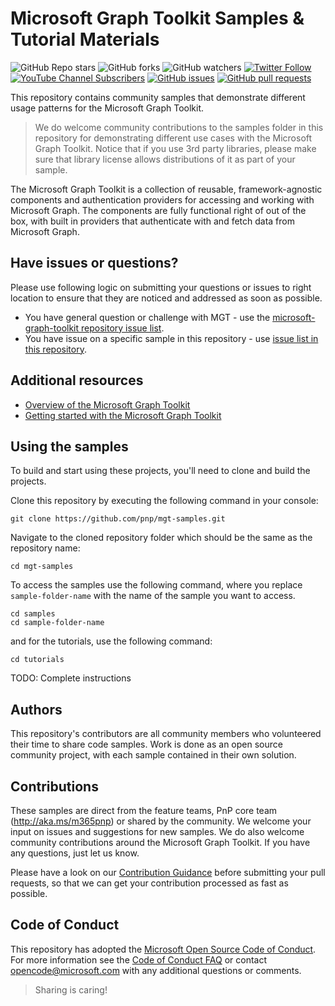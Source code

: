 <!--
---
page_type: sample
ms.prod:
- applications
ms.topic
- sample
languages:
- typescript
extensions:
  contentType: samples
  ms.technology:
  - microsoft-graph
  createdDate: 8/30/2016 10:21:43 AM
---
-->
# Microsoft Graph Toolkit Samples & Tutorial Materials

![GitHub Repo stars](https://img.shields.io/github/stars/pnp/mgt-samples?style=social)
![GitHub forks](https://img.shields.io/github/forks/pnp/mgt-samples?style=social)
![GitHub watchers](https://img.shields.io/github/watchers/pnp/mgt-samples?style=social)
[![Twitter Follow](https://img.shields.io/twitter/follow/m365pnp?style=social)](https://twitter.com/m365pnp?s=20)
[![YouTube Channel Subscribers](https://img.shields.io/youtube/channel/subscribers/UC_mKdhw-V6CeCM7gTo_Iy7w?style=social)](https://www.youtube.com/channel/UC_mKdhw-V6CeCM7gTo_Iy7w)
[![GitHub issues](https://img.shields.io/github/issues/pnp/mgt-samples)](https://github.com/pnp/mgt-samples/issues)
[![GitHub pull requests](https://img.shields.io/github/issues-pr/pnp/mgt-samples)](https://github.com/pnp/mgt-samples/pulls)

This repository contains community samples that demonstrate different usage patterns for the Microsoft Graph Toolkit.

> We do welcome community contributions to the samples folder in this repository for demonstrating different use cases with the Microsoft Graph Toolkit. Notice that if you use 3rd party libraries, please make sure that library license allows distributions of it as part of your sample.

The Microsoft Graph Toolkit is a collection of reusable, framework-agnostic components and authentication providers for accessing and working with Microsoft Graph. The components are fully functional right of out of the box, with built in providers that authenticate with and fetch data from Microsoft Graph.

## Have issues or questions?

Please use following logic on submitting your questions or issues to right location to ensure that they are noticed and addressed as soon as possible.

* You have general question or challenge with MGT - use the [microsoft-graph-toolkit repository issue list](https://github.com/microsoftgraph/microsoft-graph-toolkit/issues).
* You have issue on a specific sample in this repository - use [issue list in this repository](https://github.com/pnp/mgt-samples/issues).

## Additional resources

* [Overview of the Microsoft Graph Toolkit](https://docs.microsoft.com/graph/toolkit/overview)
* [Getting started with the Microsoft Graph Toolkit](https://docs.microsoft.com/graph/toolkit/get-started/overview)

## Using the samples

To build and start using these projects, you'll need to clone and build the projects.

Clone this repository by executing the following command in your console:

```shell
git clone https://github.com/pnp/mgt-samples.git
```

Navigate to the cloned repository folder which should be the same as the repository name:

```shell
cd mgt-samples
```

To access the samples use the following command, where you replace `sample-folder-name` with the name of the sample you want to access.

```shell
cd samples
cd sample-folder-name
```

and for the tutorials, use the following command:

```shell
cd tutorials
```

TODO: Complete instructions

## Authors
This repository's contributors are all community members who volunteered their time to share code samples. Work is done as an open source community project, with each sample contained in their own solution.

## Contributions

These samples are direct from the feature teams, PnP core team (http://aka.ms/m365pnp) or shared by the community. We welcome your input on issues and suggestions for new samples. We do also welcome community contributions around the Microsoft Graph Toolkit. If you have any questions, just let us know.

Please have a look on our [Contribution Guidance](./CONTRIBUTING.md) before submitting your pull requests, so that we can get your contribution processed as fast as possible.

## Code of Conduct
This repository has adopted the [Microsoft Open Source Code of Conduct](https://opensource.microsoft.com/codeofconduct/). For more information see the [Code of Conduct FAQ](https://opensource.microsoft.com/codeofconduct/faq/) or contact [opencode@microsoft.com](mailto:opencode@microsoft.com) with any additional questions or comments.

> Sharing is caring!
